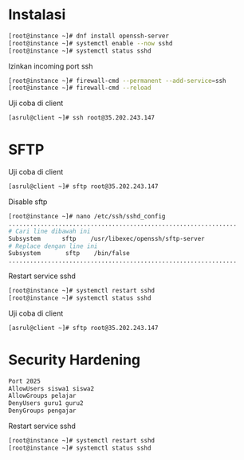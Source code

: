 # Instalasi
```bash
[root@instance ~]# dnf install openssh-server
[root@instance ~]# systemctl enable --now sshd
[root@instance ~]# systemctl status sshd
```
Izinkan incoming port ssh
```bash
[root@instance ~]# firewall-cmd --permanent --add-service=ssh
[root@instance ~]# firewall-cmd --reload
```
Uji coba di client
```bash
[asrul@client ~]# ssh root@35.202.243.147
```
# SFTP
Uji coba di client
```bash
[asrul@client ~]# sftp root@35.202.243.147
```
Disable sftp
```bash
[root@instance ~]# nano /etc/ssh/sshd_config
................................................................
# Cari line dibawah ini
Subsystem      sftp    /usr/libexec/openssh/sftp-server
# Replace dengan line ini
Subsystem       sftp    /bin/false
................................................................
```
Restart service sshd
```bash
[root@instance ~]# systemctl restart sshd
[root@instance ~]# systemctl status sshd
```
Uji coba di client
```bash
[asrul@client ~]# sftp root@35.202.243.147
```
# Security Hardening
```bash
Port 2025
AllowUsers siswa1 siswa2
AllowGroups pelajar
DenyUsers guru1 guru2
DenyGroups pengajar
```
Restart service sshd
```bash
[root@instance ~]# systemctl restart sshd
[root@instance ~]# systemctl status sshd
```
